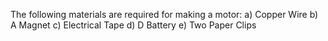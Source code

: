 The following materials are required for making a motor:
a) Copper Wire
b) A Magnet
c) Electrical Tape
d) D Battery
e) Two Paper Clips